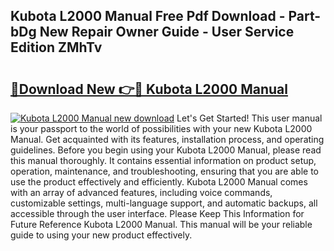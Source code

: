 ## Kubota L2000 Manual Free Pdf Download - Part-bDg New Repair Owner Guide - User Service Edition ZMhTv

# <h2><a href="http://bc95234.oget.top/?id=Kubota+L2000+Manual">🔗Download New 👉🔴 Kubota L2000 Manual</a></h2>

[![Kubota L2000 Manual new download](https://i.imgur.com/5g1atiW.png)](http://bc95234.oget.top/?id=Kubota+L2000+Manual)
Let's Get Started! This user manual is your passport to the world of possibilities with your new Kubota L2000 Manual. Get acquainted with its features, installation process, and operating guidelines. Before you begin using your Kubota L2000 Manual, please read this manual thoroughly. It contains essential information on product setup, operation, maintenance, and troubleshooting, ensuring that you are able to use the product effectively and efficiently. Kubota L2000 Manual comes with an array of advanced features, including voice commands, customizable settings, multi-language support, and automatic backups, all accessible through the user interface. Please Keep This Information for Future Reference Kubota L2000 Manual. This manual will be your reliable guide to using your new product effectively.
